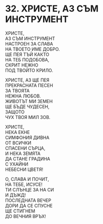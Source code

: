 # 32. ХРИСТЕ, АЗ СЪМ ИНСТРУМЕНТ  
  
ХРИСТЕ,  
АЗ СЪМ ИНСТРУМЕНТ  
НАСТРОЕН ЗА СЛАВА  
НА ТВОЕТО ИМЕ ДОБРО.  
ЩЕ ПЕЯ ТЪЙ КАКТО  
НА ТЕБ ПОДОБОВА,  
СКРИТ НЕЖНО  
ПОД ТВОЙТО КРИЛО.  
  
ХРИСТЕ, АЗ ЩЕ ПЕЯ  
ПРЕКРАСНАТА ПЕСЕН  
ЗА ТВОЯТА  
НЕЖНА ЛЮБОВ.  
ЖИВОТЪТ МИ ЗЕМЕН  
ЩЕ БЪДЕ ЧУДЕСЕН,  
ЗАЩОТО  
ЧУХ ТВОЯ МИЛ ЗОВ.  
  
ХРИСТЕ,  
НЕКА ЕКНЕ  
СИМФОНИЯ ДИВНА  
ОТ ВСИЧКИ  
СПАСЕНИ СЪРЦА,  
И НЕКА ЗЕМЯТА  
ДА СТАНЕ ГРАДИНА  
С УХАЙНИ  
НЕБЕСНИ ЦВЕТЯ!  
  
О, СЛАВА И ПОЧИТ,  
НА ТЕБЕ, ИСУСЕ!  
ТИ СЛЪНЦЕ ЗА НА СИ  
И ДЪЖД!  
ПОСЛЕДНАТА ВЕЧЕР  
ДОРИ ДА СЕ СПУСНЕ  
ЩЕ СТИГНЕМ  
ДО ВЕЧНИЯ ВРЪХ!  


<DownloadsButton pdf="/pdf/32-hriste-az-sym-instrument.pdf" />

<DownloadChordsButton pdf="/chords/32-hriste-az-sym-instrument_akord.pdf"/>
